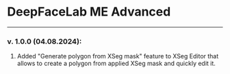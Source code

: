 # DeepFaceLab ME Advanced

-----------------------------------------------------------------------------------------------------------------------------------------------------------

### v. 1.0.0 (04.08.2024):
1. Added "Generate polygon from XSeg mask" feature to XSeg Editor that allows to create a polygon from applied XSeg
mask and quickly edit it.
